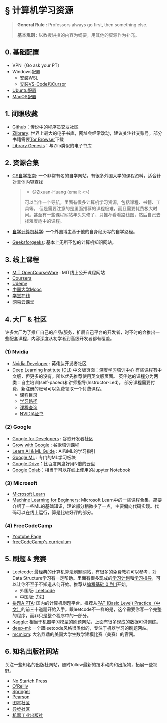 # § 计算机学习资源

>    **General Rule :** Professors always go first, then something else.
>
>   **基本规则 :** 以教授讲授的内容为纲要，用其他的资源作为补充。

## 0. 基础配置

-   VPN（Go ask your PT）
-   Windows配置
    -   [安装WSL](https://drive.google.com/file/d/1lncQ8wOst4gtH4KX1_mJGaTra29pC3i9/view?usp=share_link)
    -   [安装VS-Code和Cursor](https://drive.google.com/file/d/1nnQGLOL3fDn4j9liHv9iTSnWCHLFL8t9/view?usp=share_link)
-   [Ubuntu配置](https://drive.google.com/file/d/1BO8c9KgOzyKZJlFkAPwz3m5sXHlZQ97I/view?usp=share_link)
-   [MacOS配置](https://drive.google.com/file/d/1qSP5fD198aXqYp22Wfh4zmFDXBV9DpYo/view?usp=share_link)

## 1. 闭眼收藏

-   [Github](www.github.com)：传说中的程序员交友社区
-   [Zlibrary](https://library-access.sk/?from=z-lib): 世界上最大的电子书库，网址会经常改动，建议关注社交账号，部分书籍需要[Tor Browser]()下载
-   [Library Genesis](https://libgen.gs)：与Zlib类似的电子书库

## 2. 资源合集

-   [CS自学指南](https://csdiy.wiki): 一个非常有名的自学网站，有很多外国大学的课程资料，适合针对具体内容查找

    >-   @Zixuan-Huang (email: <>)
    >
    >    可以当作一个导航，里面有很多计算机学习资源，包括课程、书籍、工具等。 但是需要注意的是里面推荐的课程极难，而且需要耗费极大时间。甚至有一些课程网站年久失修了，只推荐看看路线图，然后自己去找难度适中的课程。
-   [自学计算机科学](https://github.com/izackwu/TeachYourselfCS-CN/blob/master/TeachYourselfCS-CN.md): 一个外国博主基于他的自身经历写的自学路径。
-   [Geeksforgeeks](https://www.geeksforgeeks.org): 基本上无所不包的计算机知识网站。

## 3. 线上课程

-   [MIT OpenCourseWare](https://ocw.mit.edu) : MIT线上公开课程网站
-   [Coursera](https://www.coursera.org)
-   [Udemy](https://www.udemy.com)
-   [中国大学Mooc](https://www.icourse163.org)
-   [学堂在线](https://www.xuetangx.com)
-   [网易云课堂](https://study.163.com)

## 4. 大厂 & 社区

许多大厂为了推广自己的产品/服务，扩展自己平台的开发者，时不时的会推出一些配套课程，内容深度从初学者到高级开发者都有覆盖。

### (1) Nvidia

-   [Nvidia Developer](https://developer.nvidia.com) : 英伟达开发者社区
-   [Deep Learning Institute (DLI)](https://www.nvidia.com/en-us/training/)
    中文版页面：[深度学习培训中心](https://www.nvidia.cn/training/)
    有些课程有中文版，但更多的没有。所以优先推荐使用英文版页面。
    英伟达的课程分为两类：自主培训(self-paced)和讲师指导(Instructor-Led)。
    部分课程需要付费，新注册的账号可以免费领取一个付费课程。
    -   [课程目录](https://nvdam.widen.net/s/wlbgbqr7cj/nvidia-learning-training-course-catalog/?nvid=nv-int-bnr-827289#cid=dli01_nv-int-bnr_en-us)
    -   [学习路径](https://nvdam.widen.net/s/brxsxxtskb/dli-learning-journey-2009000-r5-web/?nvid=nv-int-bnr-827289#cid=dli01_nv-int-bnr_en-us)
    -   [课程查询](https://www.nvidia.cn/training/find-training/)
    -   [NVIDIA证书](http://nvidia.cn/training/certification/)

### (2) Google

-   [Google for Developers](https://developers.google.com/?hl=zh-cn) : 谷歌开发者社区
-   [Grow with Google](https://grow.google/) : 谷歌培训课程
-   [Learn AI & ML Guide](https://grow.google/intl/en_pk/guide-ai-machine-learning/) : AI和ML的学习指引
-   [Google ML](https://developers.google.com/machine-learning?authuser=1) : 专门的ML学习板块
-   [Google Drive](https://workspace.google.com/products/drive/)：比百度网盘好用N倍的云盘
-   [Google Colab](https://colab.google)：相当于可以在线上使用的Jupyter Notebook

### (3) Microsoft

-   [Microsoft Learn](https://learn.microsoft.com/zh-cn/)
-   [Machine Learning for Beginners](https://learn.microsoft.com/zh-cn/collections/qrqzamz1nn2wx3?WT.mc_id=academic-77952-bethanycheum): Microsoft Learn中的一些课程合集，简要介绍了一些ML的基础知识，理论部分稍微少了一点，主要偏向代码实现。代码可以在线上运行，算是比较好评的部分。

### (4) FreeCodeCamp

-   [Youtube Page]()
-   [freeCodeCamp's curriculum](https://www.freecodecamp.org/learn/)

## 5. 刷题 & 竞赛

-   Leetcode: 最经典的计算机算法刷题网站，有很多的免费教程可以参考，对Data Structure学习有一定帮助。里面有很多现成的[学习计划](https://leetcode.cn/studyplan/)和[学习指导](https://leetcode.cn/leetbook/)，可以让你不至于不知道从何开始。推荐从[编程基础 0 到 1](https://leetcode.cn/studyplan/programming-skills/)开始。
    -   外国版: [Leetcode](https://leetcode.com)
    -   中国版: [力扣](https://leetcode.cn)
-   [拼题A PTA](https://pintia.cn): 国内的计算机刷题平台。推荐从[PAT (Basic Level) Practice（中文）](https://pintia.cn/problem-sets/994805260223102976/exam/problems/type/7)的前三十道题开始入手。跟leetcode不一样的是，这个需要你写一个完整的程序，而非只是整个程序中的一部分。
-   [Kaggle](https://www.kaggle.com): 相当于机器学习模型的刷题网站，上面有很多现成的数据可供训练。
-   [deep-ml](https://www.deep-ml.com): 一个跟leetcode风格很类似的，专注于机器学习的刷题网站。
-   [mcmicm](https://www.contest.comap.com/undergraduate/contests/): 大名鼎鼎的美国大学生数学建模比赛（美赛）的官网。

## 6. 知名出版社网站

关注一些知名的出版社网站，随时follow最新的技术动向和出版物，拓展一些视野。

-   [No Startch Press](https://nostarch.com)
-   [O'Reilly](https://www.oreilly.com)
-   [Springer](https://www.springer.com/gp)
-   [Pearson](https://www.pearson.com/)
-   [图灵社区](https://www.ituring.com.cn)
-   [异步社区](https://labs.epubit.com/course)
-   [机器工业出版社](http://www.cmpedu.com/index.htm)
